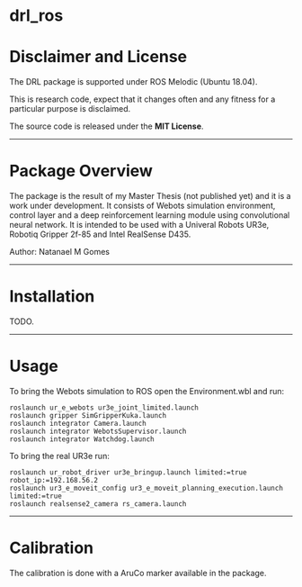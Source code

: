 drl_ros
===========

# Disclaimer and License

The DRL package is supported under ROS Melodic (Ubuntu 18.04).

This is research code, expect that it changes often and any fitness for a particular purpose is disclaimed.

The source code is released under the **MIT License**.

---

# Package Overview

The package is the result of my Master Thesis (not published yet) and it is a work under development.
It consists of Webots simulation environment, control layer and a deep reinforcement learning module using convolutional neural network. It is intended to be used with a Univeral Robots UR3e, Robotiq Gripper 2f-85 and Intel RealSense D435.

Author: Natanael M Gomes

---

# Installation

TODO.

---

# Usage

To bring the Webots simulation to ROS open the Environment.wbl and run:  
```
roslaunch ur_e_webots ur3e_joint_limited.launch  
roslaunch gripper SimGripperKuka.launch  
roslaunch integrator Camera.launch  
roslaunch integrator WebotsSupervisor.launch  
roslaunch integrator Watchdog.launch 
```

To bring the real UR3e run:
```
roslaunch ur_robot_driver ur3e_bringup.launch limited:=true robot_ip:=192.168.56.2  
roslaunch ur3_e_moveit_config ur3_e_moveit_planning_execution.launch limited:=true  
roslaunch realsense2_camera rs_camera.launch 
```

---

# Calibration

The calibration is done with a AruCo marker available in the package.
